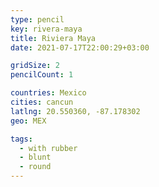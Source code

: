 ```yaml
---
type: pencil
key: rivera-maya
title: Riviera Maya
date: 2021-07-17T22:00:29+03:00

gridSize: 2
pencilCount: 1

countries: Mexico
cities: cancun
latlng: 20.550360, -87.178302
geo: MEX

tags:
  - with rubber
  - blunt
  - round
---
```

